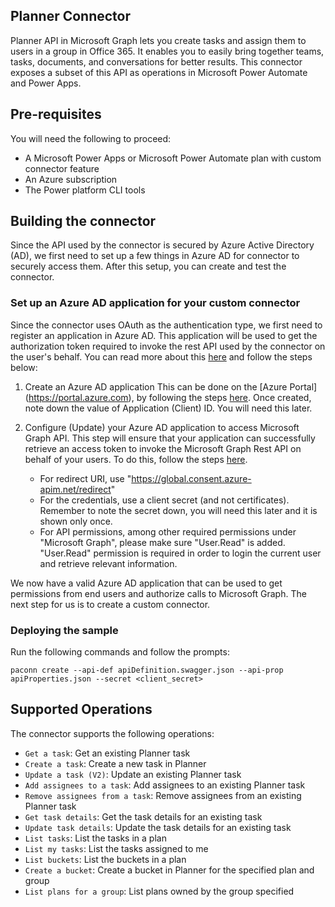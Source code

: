 
## Planner Connector
Planner API in Microsoft Graph lets you create tasks and assign them to users in a group in Office 365. It enables you to easily bring together teams, tasks, documents, and conversations for better results. This connector exposes a subset of this API as operations in Microsoft Power Automate and Power Apps.

## Pre-requisites
You will need the following to proceed:
* A Microsoft Power Apps or Microsoft Power Automate plan with custom connector feature
* An Azure subscription
* The Power platform CLI tools

## Building the connector 
Since the API used by the connector is secured by Azure Active Directory (AD), we first need to set up a few things in Azure AD for connector to securely access  them.  After this setup, you can create and test the connector.

### Set up an Azure AD application for your custom connector
Since the connector uses OAuth as the authentication type, we first need to register an application in Azure AD.  This application will be used to get the authorization token required to invoke the rest API used by the connector on the user's behalf.  You can read more about this [here](https://docs.microsoft.com/en-us/azure/active-directory/develop/authentication-scenarios) and follow the steps below:

1. Create an Azure AD application
This can be done on the [Azure Portal] (https://portal.azure.com), by following the steps [here](https://docs.microsoft.com/en-us/azure/active-directory/develop/quickstart-register-app).  Once created, note down the value of Application (Client) ID.  You will need this later.

2. Configure (Update) your Azure AD application to access Microsoft Graph API. This step will ensure that your application can successfully retrieve an access token to invoke the Microsoft Graph Rest API on behalf of your users. To do this, follow the steps [here](https://docs.microsoft.com/en-us/azure/active-directory/develop/quickstart-configure-app-access-web-apis).
    - For redirect URI, use "https://global.consent.azure-apim.net/redirect"
    - For the credentials, use a client secret (and not certificates).  Remember to note the secret down, you will need this later and it is shown only once.
    - For API permissions, among other required permissions under "Microsoft Graph", please make sure "User.Read" is added. "User.Read" permission is required in order to login the current user and retrieve relevant information.
   
We now have a valid Azure AD application that can be used to get permissions from end users and authorize calls to Microsoft Graph. The next step for us is to create a custom connector.

### Deploying the sample
Run the following commands and follow the prompts:

```paconn
paconn create --api-def apiDefinition.swagger.json --api-prop apiProperties.json --secret <client_secret>
```

## Supported Operations
The connector supports the following operations:
* `Get a task`: Get an existing Planner task
* `Create a task`: Create a new task in Planner
* `Update a task (V2)`: Update an existing Planner task
* `Add assignees to a task`: Add assignees to an existing Planner task
* `Remove assignees from a task`: Remove assignees from an existing Planner task
* `Get task details`: Get the task details for an existing task
* `Update task details`: Update the task details for an existing task
* `List tasks`: List the tasks in a plan
* `List my tasks`: List the tasks assigned to me
* `List buckets`: List the buckets in a plan
* `Create a bucket`: Create a bucket in Planner for the specified plan and group
* `List plans for a group`: List plans owned by the group specified




